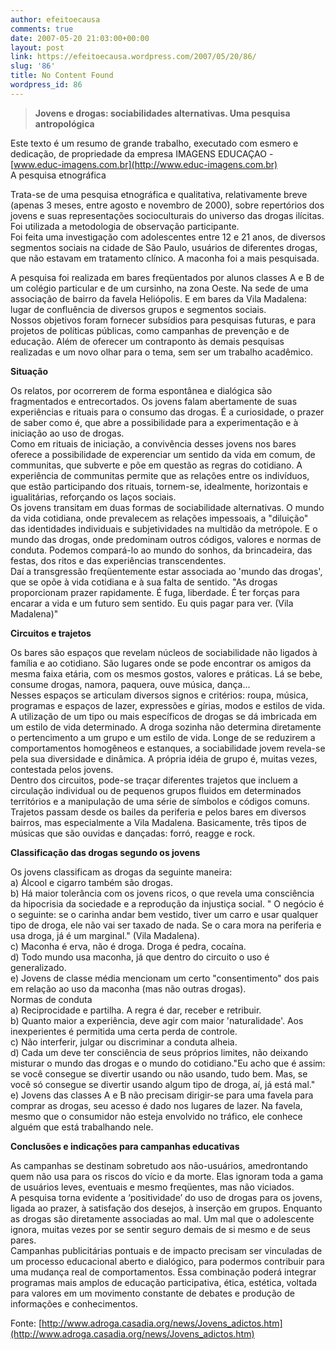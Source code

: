 ```yaml
---
author: efeitoecausa
comments: true
date: 2007-05-20 21:03:00+00:00
layout: post
link: https://efeitoecausa.wordpress.com/2007/05/20/86/
slug: '86'
title: No Content Found
wordpress_id: 86
---
```


>**Jovens e drogas: sociabilidades alternativas. Uma pesquisa antropológica**  
  
Este texto é um resumo de grande trabalho, executado com esmero e dedicação, de propriedade da empresa IMAGENS EDUCAÇAO - [www.educ-imagens.com.br](http://www.educ-imagens.com.br)  
A pesquisa etnográfica  
  
Trata-se de uma pesquisa etnográfica e qualitativa, relativamente breve (apenas 3 meses, entre agosto e novembro de 2000), sobre repertórios dos jovens e suas representações socioculturais do universo das drogas ilícitas. Foi utilizada a metodologia de observação participante.  
Foi feita uma investigação com adolescentes entre 12 e 21 anos, de diversos segmentos sociais na cidade de São Paulo, usuários de diferentes drogas, que não estavam em tratamento clínico. A maconha foi a mais pesquisada.  
  
A pesquisa foi realizada em bares freqüentados por alunos classes A e B de um colégio particular e de um cursinho, na zona Oeste. Na sede de uma associação de bairro da favela Heliópolis. E em bares da Vila Madalena: lugar de confluência de diversos grupos e segmentos sociais.  
Nossos objetivos foram fornecer subsídios para pesquisas futuras, e para projetos de políticas públicas, como campanhas de prevenção e de educação. Além de oferecer um contraponto às demais pesquisas realizadas e um novo olhar para o tema, sem ser um trabalho acadêmico.  
  
**Situação**  
  
Os relatos, por ocorrerem de forma espontânea e dialógica são fragmentados e entrecortados. Os jovens falam abertamente de suas experiências e rituais para o consumo das drogas. É a curiosidade, o prazer de saber como é, que abre a possibilidade para a experimentação e à iniciação ao uso de drogas.  
Como em rituais de iniciação, a convivência desses jovens nos bares oferece a possibilidade de experenciar um sentido da vida em comum, de communitas, que subverte e põe em questão as regras do cotidiano. A experiência de communitas permite que as relações entre os indivíduos, que estão participando dos rituais, tornem-se, idealmente, horizontais e igualitárias, reforçando os laços sociais.  
Os jovens transitam em duas formas de sociabilidade alternativas. O mundo da vida cotidiana, onde prevalecem as relações impessoais, a "diluição" das identidades individuais e subjetividades na multidão da metrópole. E o mundo das drogas, onde predominam outros códigos, valores e normas de conduta. Podemos compará-lo ao mundo do sonhos, da brincadeira, das festas, dos ritos e das experiências transcendentes.  
Daí a transgressão freqüentemente estar associada ao 'mundo das drogas', que se opõe à vida cotidiana e à sua falta de sentido. "As drogas proporcionam prazer rapidamente. É fuga, liberdade. É ter forças para encarar a vida e um futuro sem sentido. Eu quis pagar para ver. (Vila Madalena)"  
  
**Circuitos e trajetos**  
  
Os bares são espaços que revelam núcleos de sociabilidade não ligados à família e ao cotidiano. São lugares onde se pode encontrar os amigos da mesma faixa etária, com os mesmos gostos, valores e práticas. Lá se bebe, consume drogas, namora, paquera, ouve música, dança...  
Nesses espaços se articulam diversos signos e critérios: roupa, música, programas e espaços de lazer, expressões e gírias, modos e estilos de vida. A utilização de um tipo ou mais específicos de drogas se dá imbricada em um estilo de vida determinado. A droga sozinha não determina diretamente o pertencimento a um grupo e um estilo de vida. Longe de se reduzirem a comportamentos homogêneos e estanques, a sociabilidade jovem revela-se pela sua diversidade e dinâmica. A própria idéia de grupo é, muitas vezes, contestada pelos jovens.  
Dentro dos circuitos, pode-se traçar diferentes trajetos que incluem a circulação individual ou de pequenos grupos fluidos em determinados territórios e a manipulação de uma série de símbolos e códigos comuns.  
Trajetos passam desde os bailes da periferia e pelos bares em diversos bairros, mas especialmente a Vila Madalena. Basicamente, três tipos de músicas que são ouvidas e dançadas: forró, reagge e rock.  
  
**Classificação das drogas segundo os jovens**  
  
Os jovens classificam as drogas da seguinte maneira:  
a) Álcool e cigarro também são drogas.  
b) Há maior tolerância com os jovens ricos, o que revela uma consciência da hipocrisia da sociedade e a reprodução da injustiça social. " O negócio é o seguinte: se o carinha andar bem vestido, tiver um carro e usar qualquer tipo de droga, ele não vai ser taxado de nada. Se o cara mora na periferia e usa droga, já é um marginal." (Vila Madalena).  
c) Maconha é erva, não é droga. Droga é pedra, cocaína.  
d) Todo mundo usa maconha, já que dentro do circuito o uso é generalizado.  
e) Jovens de classe média mencionam um certo "consentimento" dos pais em relação ao uso da maconha (mas não outras drogas).  
Normas de conduta  
a) Reciprocidade e partilha. A regra é dar, receber e retribuir.  
b) Quanto maior a experiência, deve agir com maior 'naturalidade'. Aos inexperientes é permitida uma certa perda de controle.  
c) Não interferir, julgar ou discriminar a conduta alheia.  
d) Cada um deve ter consciência de seus próprios limites, não deixando misturar o mundo das drogas e o mundo do cotidiano."Eu acho que é assim: se você consegue se divertir usando ou não usando, tudo bem. Mas, se você só consegue se divertir usando algum tipo de droga, aí, já está mal."  
e) Jovens das classes A e B não precisam dirigir-se para uma favela para comprar as drogas, seu acesso é dado nos lugares de lazer. Na favela, mesmo que o consumidor não esteja envolvido no tráfico, ele conhece alguém que está trabalhando nele.  
  
**Conclusões e indicações para campanhas educativas**  
  
As campanhas se destinam sobretudo aos não-usuários, amedrontando quem não usa para os riscos do vício e da morte. Elas ignoram toda a gama de usuários leves, eventuais e mesmo freqüentes, mas não viciados.  
A pesquisa torna evidente a ‘positividade’ do uso de drogas para os jovens, ligada ao prazer, à satisfação dos desejos, à inserção em grupos. Enquanto as drogas são diretamente associadas ao mal. Um mal que o adolescente ignora, muitas vezes por se sentir seguro demais de si mesmo e de seus pares.  
Campanhas publicitárias pontuais e de impacto precisam ser vinculadas de um processo educacional aberto e dialógico, para podermos contribuir para uma mudança real de comportamentos. Essa combinação poderá integrar programas mais amplos de educação participativa, ética, estética, voltada para valores em um movimento constante de debates e produção de informações e conhecimentos.  
  
Fonte: [http://www.adroga.casadia.org/news/Jovens_adictos.htm](http://www.adroga.casadia.org/news/Jovens_adictos.htm)
